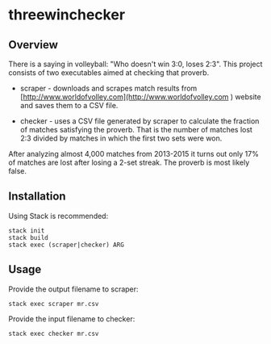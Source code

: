 # threewinchecker

Overview
--------

There is a saying in volleyball: "Who doesn't win 3:0, loses 2:3". This project
consists of two executables aimed at checking that proverb.

* scraper - downloads and scrapes match results from
  [http://www.worldofvolley.com](http://www.worldofvolley.com )
  website and saves them to a CSV file.

* checker - uses a CSV file generated by scraper to calculate the fraction of
  matches satisfying the proverb. That is the number of matches lost 2:3 divided
  by matches in which the first two sets were won.

After analyzing almost 4,000 matches from 2013-2015 it turns out only 17% of
matches are lost after losing a 2-set streak. The proverb is most likely false.

Installation
------------

Using Stack is recommended:

    stack init
    stack build
    stack exec (scraper|checker) ARG

Usage
-----

Provide the output filename to scraper:

    stack exec scraper mr.csv

Provide the input filename to checker:

    stack exec checker mr.csv
